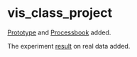 # vis_class_project
[Prototype](https://github.com/allhailjustice/vis_class_project/blob/master/Prototype.md) and [Processbook](https://github.com/allhailjustice/vis_class_project/blob/master/Processbook.md) added.

The experiment [result](https://github.com/allhailjustice/vis_class_project/tree/master/experiment_result_real_data) on real data added.
